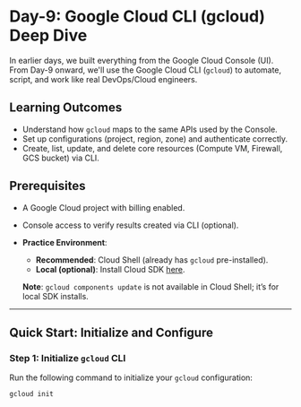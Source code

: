 # Day-9: Google Cloud CLI (gcloud) Deep Dive

In earlier days, we built everything from the Google Cloud Console (UI). From Day-9 onward, we'll use the Google Cloud CLI (`gcloud`) to automate, script, and work like real DevOps/Cloud engineers.

## Learning Outcomes

- Understand how `gcloud` maps to the same APIs used by the Console.
- Set up configurations (project, region, zone) and authenticate correctly.
- Create, list, update, and delete core resources (Compute VM, Firewall, GCS bucket) via CLI.

## Prerequisites

- A Google Cloud project with billing enabled.
- Console access to verify results created via CLI (optional).
- **Practice Environment**:
  - **Recommended**: Cloud Shell (already has `gcloud` pre-installed).
  - **Local (optional)**: Install Cloud SDK [here](https://cloud.google.com/sdk/docs/install).
  
  **Note**: `gcloud components update` is not available in Cloud Shell; it’s for local SDK installs.

---

## Quick Start: Initialize and Configure

### Step 1: Initialize `gcloud` CLI
Run the following command to initialize your `gcloud` configuration:

```bash
gcloud init
